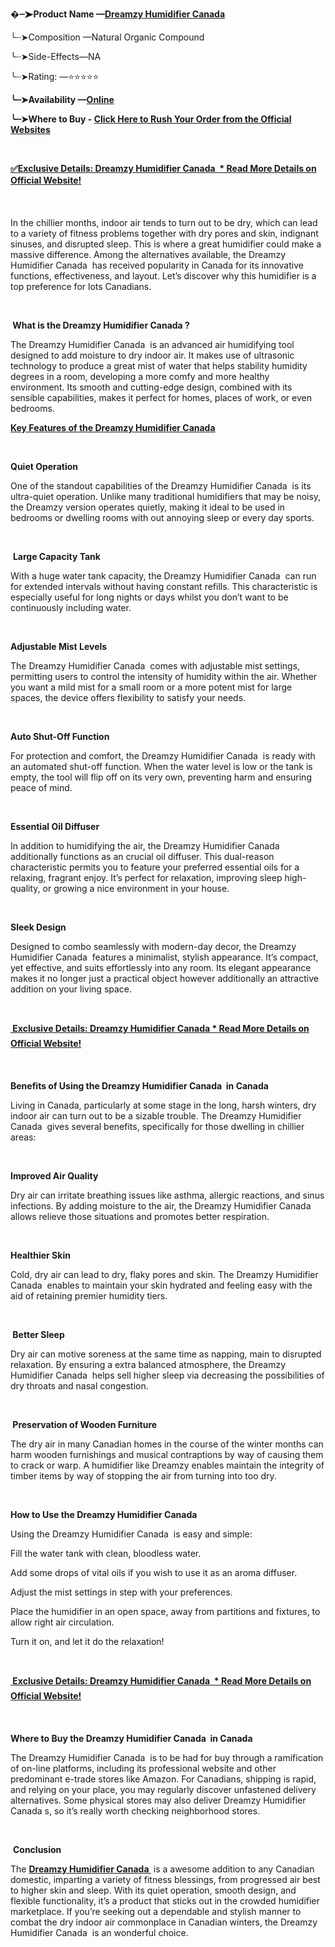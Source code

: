 <p><strong></strong><strong>�</strong><strong>┈➤</strong><strong>Product Name &mdash;<a href="https://www.facebook.com/TryDreamzyHumidifierCanada/">Dreamzy Humidifier Canada</a></strong></p>
<p>╰┈➤Composition &mdash;Natural Organic Compound</p>
<p>╰┈➤Side-Effects&mdash;NA</p>
<p>╰┈➤Rating: &mdash;⭐⭐⭐⭐⭐</p>
<p><strong>╰┈➤</strong><strong>Availability &mdash;<a href="https://www.facebook.com/TryDreamzyHumidifierCanada/">Online</a></strong></p>
<p><strong>╰┈➤</strong><strong>Where to Buy - <a href="https://www.facebook.com/TryDreamzyHumidifierCanada/">Click Here to Rush Your Order from the Official Websites</a></strong></p>
<p><strong>&nbsp;</strong></p>
<p><strong><a href="https://www.facebook.com/TryDreamzyHumidifierCanada/">✅Exclusive Details: Dreamzy Humidifier Canada&nbsp; * Read More Details on Official Website!</a> </strong></p>
<p><strong>&nbsp;</strong></p>
<p>In the chillier months, indoor air tends to turn out to be dry, which can lead to a variety of fitness problems together with dry pores and skin, indignant sinuses, and disrupted sleep. This is where a great humidifier could make a massive difference. Among the alternatives available, the Dreamzy Humidifier Canada&nbsp; has received popularity in Canada for its innovative functions, effectiveness, and layout. Let&rsquo;s discover why this humidifier is a top preference for lots Canadians.</p>
<p>&nbsp;</p>
<p><strong>&nbsp;What is the Dreamzy Humidifier Canada ?</strong></p>
<p>The Dreamzy Humidifier Canada&nbsp; is an advanced air humidifying tool designed to add moisture to dry indoor air. It makes use of ultrasonic technology to produce a great mist of water that helps stability humidity degrees in a room, developing a more comfy and more healthy environment. Its smooth and cutting-edge design, combined with its sensible capabilities, makes it perfect for homes, places of work, or even bedrooms.</p>
<p><strong><a href="https://www.facebook.com/TryDreamzyHumidifierCanada/">Key Features of the Dreamzy Humidifier Canada</a> </strong></p>
<p><strong>&nbsp;</strong></p>
<p><strong>Quiet Operation</strong></p>
<p>One of the standout capabilities of the Dreamzy Humidifier Canada&nbsp; is its ultra-quiet operation. Unlike many traditional humidifiers that may be noisy, the Dreamzy version operates quietly, making it ideal to be used in bedrooms or dwelling rooms with out annoying sleep or every day sports.</p>
<p>&nbsp;</p>
<p>&nbsp;<strong>Large Capacity Tank</strong></p>
<p>With a huge water tank capacity, the Dreamzy Humidifier Canada&nbsp; can run for extended intervals without having constant refills. This characteristic is especially useful for long nights or days whilst you don&rsquo;t want to be continuously including water.</p>
<p><strong>&nbsp;</strong></p>
<p><strong>Adjustable Mist Levels</strong></p>
<p>The Dreamzy Humidifier Canada&nbsp; comes with adjustable mist settings, permitting users to control the intensity of humidity within the air. Whether you want a mild mist for a small room or a more potent mist for large spaces, the device offers flexibility to satisfy your needs.</p>
<p>&nbsp;</p>
<p><strong>Auto Shut-Off Function</strong></p>
<p>For protection and comfort, the Dreamzy Humidifier Canada&nbsp; is ready with an automated shut-off function. When the water level is low or the tank is empty, the tool will flip off on its very own, preventing harm and ensuring peace of mind.</p>
<p>&nbsp;</p>
<p><strong>Essential Oil Diffuser</strong></p>
<p>In addition to humidifying the air, the Dreamzy Humidifier Canada&nbsp; additionally functions as an crucial oil diffuser. This dual-reason characteristic permits you to feature your preferred essential oils for a relaxing, fragrant enjoy. It&rsquo;s perfect for relaxation, improving sleep high-quality, or growing a nice environment in your house.</p>
<p>&nbsp;</p>
<p><strong>Sleek Design</strong></p>
<p>Designed to combo seamlessly with modern-day decor, the Dreamzy Humidifier Canada&nbsp; features a minimalist, stylish appearance. It&rsquo;s compact, yet effective, and suits effortlessly into any room. Its elegant appearance makes it no longer just a practical object however additionally an attractive addition on your living space.</p>
<p><strong>&nbsp;</strong></p>
<p><strong><a href="https://www.facebook.com/TryDreamzyHumidifierCanada/"> Exclusive Details: Dreamzy Humidifier Canada * Read More Details on Official Website!</a></strong></p>
<p><strong>&nbsp;</strong></p>
<p><strong>Benefits of Using the Dreamzy Humidifier Canada&nbsp; in Canada</strong></p>
<p>Living in Canada, particularly at some stage in the long, harsh winters, dry indoor air can turn out to be a sizable trouble. The Dreamzy Humidifier Canada&nbsp; gives several benefits, specifically for those dwelling in chillier areas:</p>
<p>&nbsp;</p>
<p><strong>Improved Air Quality</strong></p>
<p>Dry air can irritate breathing issues like asthma, allergic reactions, and sinus infections. By adding moisture to the air, the Dreamzy Humidifier Canada&nbsp; allows relieve those situations and promotes better respiration.</p>
<p>&nbsp;</p>
<p><strong>Healthier Skin</strong></p>
<p>Cold, dry air can lead to dry, flaky pores and skin. The Dreamzy Humidifier Canada&nbsp; enables to maintain your skin hydrated and feeling easy with the aid of retaining premier humidity tiers.</p>
<p>&nbsp;</p>
<p><strong>&nbsp;Better Sleep</strong></p>
<p>Dry air can motive soreness at the same time as napping, main to disrupted relaxation. By ensuring a extra balanced atmosphere, the Dreamzy Humidifier Canada&nbsp; helps sell higher sleep via decreasing the possibilities of dry throats and nasal congestion.</p>
<p>&nbsp;</p>
<p><strong>&nbsp;Preservation of Wooden Furniture</strong></p>
<p>The dry air in many Canadian homes in the course of the winter months can harm wooden furnishings and musical contraptions by way of causing them to crack or warp. A humidifier like Dreamzy enables maintain the integrity of timber items by way of stopping the air from turning into too dry.</p>
<p>&nbsp;</p>
<p><strong>How to Use the Dreamzy Humidifier Canada </strong></p>
<p>Using the Dreamzy Humidifier Canada&nbsp; is easy and simple:</p>
<p>Fill the water tank with clean, bloodless water.</p>
<p>Add some drops of vital oils if you wish to use it as an aroma diffuser.</p>
<p>Adjust the mist settings in step with your preferences.</p>
<p>Place the humidifier in an open space, away from partitions and fixtures, to allow right air circulation.</p>
<p>Turn it on, and let it do the relaxation!</p>
<p>&nbsp;</p>
<p><strong><a href="https://www.facebook.com/TryDreamzyHumidifierCanada/"> Exclusive Details: Dreamzy Humidifier Canada&nbsp; * Read More Details on Official Website!</a></strong></p>
<p><strong>&nbsp;</strong></p>
<p><strong>Where to Buy the Dreamzy Humidifier Canada&nbsp; in Canada</strong></p>
<p>The Dreamzy Humidifier Canada&nbsp; is to be had for buy through a ramification of on-line platforms, including its professional website and other predominant e-trade stores like Amazon. For Canadians, shipping is rapid, and relying on your place, you may regularly discover unfastened delivery alternatives. Some physical stores may also deliver Dreamzy Humidifier Canada s, so it&rsquo;s really worth checking neighborhood stores.</p>
<p>&nbsp;</p>
<p>&nbsp;<strong>Conclusion</strong></p>
<p>The <strong><a href="https://www.facebook.com/TryDreamzyHumidifierCanada/">Dreamzy Humidifier Canada </a></strong>&nbsp;is a awesome addition to any Canadian domestic, imparting a variety of fitness blessings, from progressed air best to higher skin and sleep. With its quiet operation, smooth design, and flexible functionality, it&rsquo;s a product that sticks out in the crowded humidifier marketplace. If you&rsquo;re seeking out a dependable and stylish manner to combat the dry indoor air commonplace in Canadian winters, the Dreamzy Humidifier Canada&nbsp; is an wonderful choice.</p>
